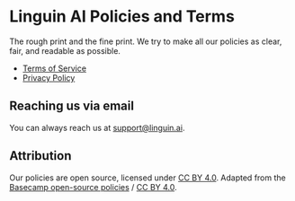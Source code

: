 # Linguin AI Policies and Terms

The rough print and the fine print. We try to make all our policies as clear, fair, and readable as possible.

* [Terms of Service](terms.md)
* [Privacy Policy](privacy.md)

## Reaching us via email

You can always reach us at support@linguin.ai.

## Attribution

Our policies are open source, licensed under [CC BY 4.0](https://creativecommons.org/licenses/by/4.0/). Adapted from the [Basecamp open-source policies](https://github.com/basecamp/policies) / [CC BY 4.0](https://creativecommons.org/licenses/by/4.0/).
